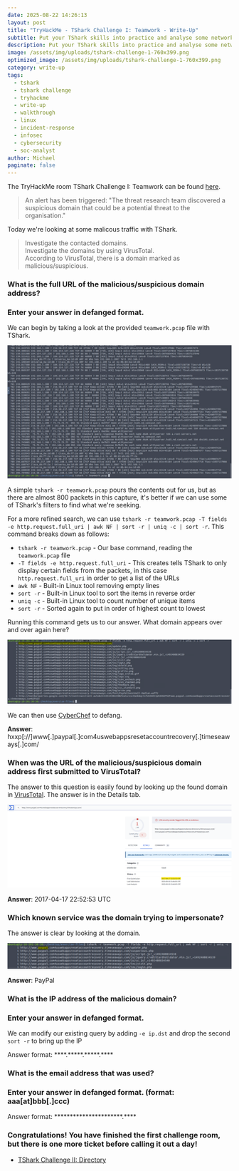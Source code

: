 ```yaml
---
date: 2025-08-22 14:26:13
layout: post
title: "TryHackMe - TShark Challenge I: Teamwork - Write-Up"
subtitle: Put your TShark skills into practice and analyse some network traffic.
description: Put your TShark skills into practice and analyse some network traffic.
image: /assets/img/uploads/tshark-challenge-1-760x399.png
optimized_image: /assets/img/uploads/tshark-challenge-1-760x399.png
category: write-up
tags:
  - tshark
  - tshark challenge
  - tryhackme
  - write-up
  - walkthrough
  - linux
  - incident-response
  - infosec
  - cybersecurity
  - soc-analyst
author: Michael
paginate: false
---
```

The TryHackMe room TShark Challenge I: Teamwork can be found [here](https://tryhackme.com/room/tsharkchallengesone).

> An alert has been triggered: "The threat research team discovered a suspicious domain that could be a potential threat to the organisation."

Today we're looking at some malicous traffic with TShark.

> Investigate the contacted domains.\
> Investigate the domains by using VirusTotal.\
> According to VirusTotal, there is a domain marked as malicious/suspicious.

### What is the full URL of the malicious/suspicious domain address?

### Enter your answer in defanged format.

We can begin by taking a look at the provided `teamwork.pcap` file with TShark.

![](/assets/img/uploads/tshark-r-teamwork.pcap.png)

A simple `tshark -r teamwork.pcap` pours the contents out for us, but as there are almost 800 packets in this capture, it's better if we can use some of TShark's filters to find what we're seeking.

For a more refined search, we can use `tshark -r teamwork.pcap -T fields -e http.request.full_uri | awk NF | sort -r | uniq -c | sort -r`.  This command breaks down as follows:

* `tshark -r teamwork.pcap` - Our base command, reading the `teamwork.pcap` file
* `-T fields -e http.request.full_uri` - This creates tells TShark to only display certain fields from the packets, in this case `http.request.full_uri` in order to get a list of the URLs
* `awk NF` - Built-in Linux tool removing empty lines
* `sort -r` - Built-in Linux tool to sort the items in reverse order
* `uniq -c` - Built-in Linux tool to count number of unique items
* `sort -r` - Sorted again to put in order of highest count to lowest

Running this command gets us to our answer.  What domain appears over and over again here?

![](/assets/img/uploads/tshark-http.request.full_uri.png)

We can then use [CyberChef](https://gchq.github.io/CyberChef/#recipe=Defang_URL(true,true,true,'Valid%20domains%20and%20full%20URLs')&input=aHR0cDovL3d3dy5wYXlwYWwuY29tNHVzd2ViYXBwc3Jlc2V0YWNjb3VudHJlY292ZXJ5LnRpbWVzZWF3YXlzLmNvbS8) to defang.

**Answer**: hxxp\[://]www\[.]paypal\[.]com4uswebappsresetaccountrecovery\[.]timeseaways\[.]com/

### When was the URL of the malicious/suspicious domain address first submitted to VirusTotal?

The answer to this question is easily found by looking up the found domain in [VirusTotal](https://www.virustotal.com/gui/url/16db0aadc2423a67cd3a01af39655146b0f15d20dc2fd0e14b325026d8d1717e/details).  The answer is in the Details tab.

![](/assets/img/uploads/tshark-1-virustotal.png)

**Answer**: 2017-04-17 22:52:53 UTC

### Which known service was the domain trying to impersonate?

The answer is clear by looking at the domain.

![](/assets/img/uploads/tshark-1-fake-paypal.png)

**Answer**: PayPal

### What is the IP address of the malicious domain?

### Enter your answer in defanged format.

We can modify our existing query by adding `-e ip.dst` and drop the second `sort -r` to bring up the IP 

Answer format: \*\*\*\*.\*\*\*\*\*.\*\*\*\*\*.\*\*\*\*

### What is the email address that was used?

### Enter your answer in defanged format. (**format:** aaa\[at]bbb\[.]ccc)

Answer format: \*\*\*\*\*\*\*\*\*\*\*\*\*\*\*\*\*\*\*\*\*\*.\*\*\*\*

### Congratulations! You have finished the first challenge room, but there is one more ticket before calling it out a day!

* [TShark Challenge II: Directory](https://lyonscode.github.io/tryhackme-challenge-ii-directory-write-up/)